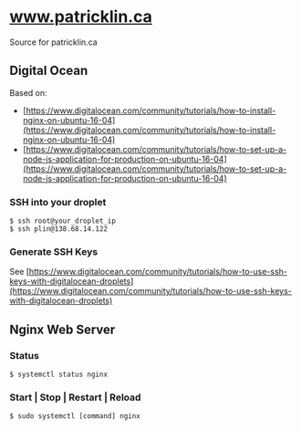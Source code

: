 # www.patricklin.ca

Source for patricklin.ca

## Digital Ocean 

Based on:

- [https://www.digitalocean.com/community/tutorials/how-to-install-nginx-on-ubuntu-16-04](https://www.digitalocean.com/community/tutorials/how-to-install-nginx-on-ubuntu-16-04)
- [https://www.digitalocean.com/community/tutorials/how-to-set-up-a-node-js-application-for-production-on-ubuntu-16-04](https://www.digitalocean.com/community/tutorials/how-to-set-up-a-node-js-application-for-production-on-ubuntu-16-04)

### SSH into your droplet 


```
$ ssh root@your_droplet_ip
$ ssh plin@138.68.14.122
```

### Generate SSH Keys 

See [https://www.digitalocean.com/community/tutorials/how-to-use-ssh-keys-with-digitalocean-droplets](https://www.digitalocean.com/community/tutorials/how-to-use-ssh-keys-with-digitalocean-droplets)


## Nginx Web Server 

### Status 

```
$ systemctl status nginx
```

### Start | Stop | Restart | Reload


```
$ sudo systemctl [command] nginx
```